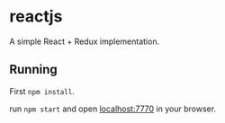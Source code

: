 # reactjs

A simple React + Redux implementation.

## Running

First `npm install`. 

run `npm start` and open <localhost:7770> in your browser.

